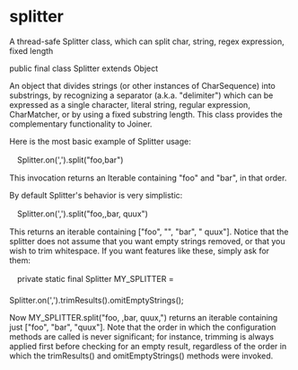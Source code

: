 # splitter
A thread-safe Splitter class, which can split char, string, regex expression, fixed length

public final class Splitter extends Object 

An object that divides strings (or other instances of CharSequence) into substrings, by recognizing a separator (a.k.a. "delimiter") which can be expressed as a single character, literal string, regular expression, CharMatcher, or by using a fixed substring length. This class provides the complementary functionality to Joiner. 

Here is the most basic example of Splitter usage: 

　Splitter.on(',').split("foo,bar") 

This invocation returns an Iterable<String> containing "foo" and "bar", in that order. 

By default Splitter's behavior is very simplistic: 

　Splitter.on(',').split("foo,,bar, quux") 

This returns an iterable containing ["foo", "", "bar", " quux"]. Notice that the splitter does not assume that you want empty strings removed, or that you wish to trim whitespace. If you want features like these, simply ask for them: 

　private static final Splitter MY_SPLITTER = 
　　　　　　　　　　　　　　　Splitter.on(',').trimResults().omitEmptyStrings(); 

Now MY_SPLITTER.split("foo, ,bar, quux,") returns an iterable containing just ["foo", "bar", "quux"]. Note that the order in which the configuration methods are called is never significant; for instance, trimming is always applied first before checking for an empty result, regardless of the order in which the trimResults() and omitEmptyStrings() methods were invoked.

